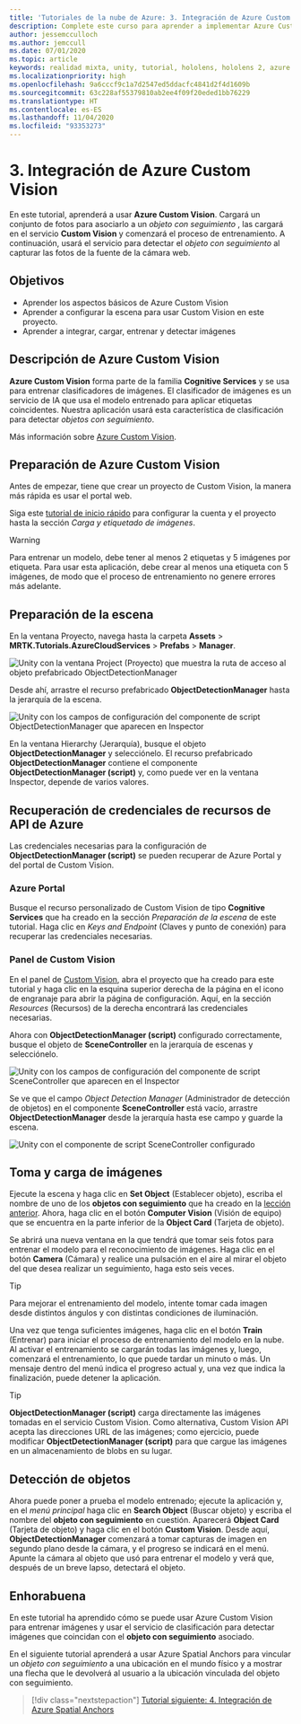 ```yaml
---
title: 'Tutoriales de la nube de Azure: 3. Integración de Azure Custom Vision'
description: Complete este curso para aprender a implementar Azure Custom Vision con la aplicación de HoloLens 2.
author: jessemcculloch
ms.author: jemccull
ms.date: 07/01/2020
ms.topic: article
keywords: realidad mixta, unity, tutorial, hololens, hololens 2, azure custom vision, azure cognitive services
ms.localizationpriority: high
ms.openlocfilehash: 9a6cccf9c1a7d2547ed5ddacfc4841d2f4d1609b
ms.sourcegitcommit: 63c228af55379810ab2ee4f09f20eded1bb76229
ms.translationtype: HT
ms.contentlocale: es-ES
ms.lasthandoff: 11/04/2020
ms.locfileid: "93353273"
---
```

# <a name="3-integrating-azure-custom-vision"></a>3. Integración de Azure Custom Vision

En este tutorial, aprenderá a usar **Azure Custom Vision**. Cargará un conjunto de fotos para asociarlo a un *objeto con seguimiento* , las cargará en el servicio **Custom Vision** y comenzará el proceso de entrenamiento. A continuación, usará el servicio para detectar el *objeto con seguimiento* al capturar las fotos de la fuente de la cámara web.

## <a name="objectives"></a>Objetivos

* Aprender los aspectos básicos de Azure Custom Vision
* Aprender a configurar la escena para usar Custom Vision en este proyecto.
* Aprender a integrar, cargar, entrenar y detectar imágenes

## <a name="understanding-azure-custom-vision"></a>Descripción de Azure Custom Vision

**Azure Custom Vision** forma parte de la familia **Cognitive Services** y se usa para entrenar clasificadores de imágenes. El clasificador de imágenes es un servicio de IA que usa el modelo entrenado para aplicar etiquetas coincidentes. Nuestra aplicación usará esta característica de clasificación para detectar *objetos con seguimiento*.

Más información sobre [Azure Custom Vision](https://docs.microsoft.com/azure/cognitive-services/custom-vision-service/home).

## <a name="preparing-azure-custom-vision"></a>Preparación de Azure Custom Vision

Antes de empezar, tiene que crear un proyecto de Custom Vision, la manera más rápida es usar el portal web.

Siga este [tutorial de inicio rápido](https://docs.microsoft.com/azure/cognitive-services/custom-vision-service/getting-started-build-a-classifier#choose-training-images) para configurar la cuenta y el proyecto hasta la sección *Carga y etiquetado de imágenes*.

> [!WARNING]
> Para entrenar un modelo, debe tener al menos 2 etiquetas y 5 imágenes por etiqueta. Para usar esta aplicación, debe crear al menos una etiqueta con 5 imágenes, de modo que el proceso de entrenamiento no genere errores más adelante.

## <a name="preparing-the-scene"></a>Preparación de la escena

En la ventana Proyecto, navega hasta la carpeta **Assets** > **MRTK.Tutorials.AzureCloudServices** > **Prefabs** > **Manager**.

![Unity con la ventana Project (Proyecto) que muestra la ruta de acceso al objeto prefabricado ObjectDetectionManager](images/mr-learning-azure/tutorial3-section4-step1-1.png)

Desde ahí, arrastre el recurso prefabricado **ObjectDetectionManager** hasta la jerarquía de la escena.

![Unity con los campos de configuración del componente de script ObjectDetectionManager que aparecen en Inspector](images/mr-learning-azure/tutorial3-section4-step1-2.png)

En la ventana Hierarchy (Jerarquía), busque el objeto **ObjectDetectionManager** y selecciónelo.
El recurso prefabricado **ObjectDetectionManager** contiene el componente **ObjectDetectionManager (script)** y, como puede ver en la ventana Inspector, depende de varios valores.

## <a name="retrieving-azure-api-resource-credentials"></a>Recuperación de credenciales de recursos de API de Azure

Las credenciales necesarias para la configuración de **ObjectDetectionManager (script)** se pueden recuperar de Azure Portal y del portal de Custom Vision.

### <a name="azure-portal"></a>Azure Portal

Busque el recurso personalizado de Custom Vision de tipo **Cognitive Services** que ha creado en la sección *Preparación de la escena* de este tutorial. Haga clic en *Keys and Endpoint* (Claves y punto de conexión) para recuperar las credenciales necesarias.

### <a name="custom-vision-dashboard"></a>Panel de Custom Vision

En el panel de [Custom Vision](https://www.customvision.ai/projects), abra el proyecto que ha creado para este tutorial y haga clic en la esquina superior derecha de la página en el icono de engranaje para abrir la página de configuración. Aquí, en la sección *Resources* (Recursos) de la derecha encontrará las credenciales necesarias.

Ahora con **ObjectDetectionManager (script)** configurado correctamente, busque el objeto de **SceneController** en la jerarquía de escenas y selecciónelo.

![Unity con los campos de configuración del componente de script SceneController que aparecen en el Inspector](images/mr-learning-azure/tutorial3-section4-step1-3.png)

Se ve que el campo *Object Detection Manager* (Administrador de detección de objetos) en el componente **SceneController** está vacío, arrastre **ObjectDetectionManager** desde la jerarquía hasta ese campo y guarde la escena.

![Unity con el componente de script SceneController configurado](images/mr-learning-azure/tutorial3-section4-step1-4.png)

## <a name="take-and-upload-images"></a>Toma y carga de imágenes

Ejecute la escena y haga clic en **Set Object** (Establecer objeto), escriba el nombre de uno de los **objetos con seguimiento** que ha creado en la [lección anterior](mr-learning-azure-02.md). Ahora, haga clic en el botón **Computer Vision** (Visión de equipo) que se encuentra en la parte inferior de la **Object Card** (Tarjeta de objeto).

Se abrirá una nueva ventana en la que tendrá que tomar seis fotos para entrenar el modelo para el reconocimiento de imágenes. Haga clic en el botón **Camera** (Cámara) y realice una pulsación en el aire al mirar el objeto del que desea realizar un seguimiento, haga esto seis veces.

> [!TIP]
> Para mejorar el entrenamiento del modelo, intente tomar cada imagen desde distintos ángulos y con distintas condiciones de iluminación.

Una vez que tenga suficientes imágenes, haga clic en el botón **Train** (Entrenar) para iniciar el proceso de entrenamiento del modelo en la nube. Al activar el entrenamiento se cargarán todas las imágenes y, luego, comenzará el entrenamiento, lo que puede tardar un minuto o más. Un mensaje dentro del menú indica el progreso actual y, una vez que indica la finalización, puede detener la aplicación.

> [!TIP]
> **ObjectDetectionManager (script)** carga directamente las imágenes tomadas en el servicio Custom Vision. Como alternativa, Custom Vision API acepta las direcciones URL de las imágenes; como ejercicio, puede modificar **ObjectDetectionManager (script)** para que cargue las imágenes en un almacenamiento de blobs en su lugar.

## <a name="detect-objects"></a>Detección de objetos

Ahora puede poner a prueba el modelo entrenado; ejecute la aplicación y, en el *menú principal* haga clic en **Search Object** (Buscar objeto) y escriba el nombre del **objeto con seguimiento** en cuestión. Aparecerá **Object Card** (Tarjeta de objeto) y haga clic en el botón **Custom Vision**. Desde aquí, **ObjectDetectionManager** comenzará a tomar capturas de imagen en segundo plano desde la cámara, y el progreso se indicará en el menú. Apunte la cámara al objeto que usó para entrenar el modelo y verá que, después de un breve lapso, detectará el objeto.

## <a name="congratulations"></a>Enhorabuena

En este tutorial ha aprendido cómo se puede usar Azure Custom Vision para entrenar imágenes y usar el servicio de clasificación para detectar imágenes que coincidan con el **objeto con seguimiento** asociado.

En el siguiente tutorial aprenderá a usar Azure Spatial Anchors para vincular un *objeto con seguimiento* a una ubicación en el mundo físico y a mostrar una flecha que le devolverá al usuario a la ubicación vinculada del objeto con seguimiento.

> [!div class="nextstepaction"]
> [Tutorial siguiente: 4. Integración de Azure Spatial Anchors](mr-learning-azure-04.md)
